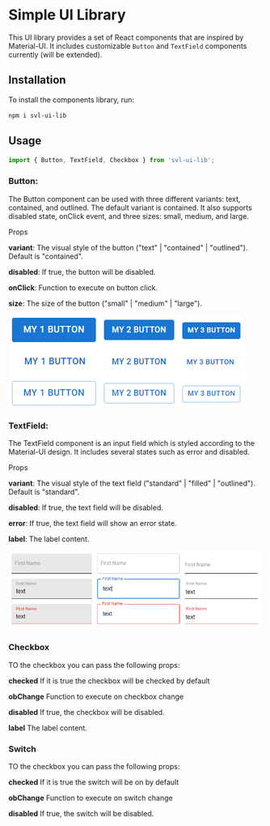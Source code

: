 # Simple UI Library

This UI library provides a set of React components that are inspired by Material-UI. 
It includes customizable `Button` and `TextField` components currently (will be extended).

## Installation

To install the components library, run:

```bash
npm i svl-ui-lib
```

## Usage

```js
import { Button, TextField, Checkbox } from 'svl-ui-lib';
```

### Button:

The Button component can be used with three different variants: text, contained, and outlined. The default variant is contained. It also supports disabled state, onClick event, and three sizes: small, medium, and large.

Props

**variant**: The visual style of the button ("text" | "contained" | "outlined"). Default is "contained".

**disabled**: If true, the button will be disabled.

**onClick**: Function to execute on button click.

**size**: The size of the button ("small" | "medium" | "large").

![Buttons](https://raw.githubusercontent.com/savelievamareena/custom-components-lib/master/assets/img_1.png)

### TextField:

The TextField component is an input field which is styled according to the Material-UI design. It includes several states such as error and disabled.

Props

**variant**: The visual style of the text field ("standard" | "filled" | "outlined"). Default is "standard".

**disabled**: If true, the text field will be disabled.

**error**: If true, the text field will show an error state.

**label**: The label content.

![TextField](https://raw.githubusercontent.com/savelievamareena/custom-components-lib/master/assets/img_2.png)

### Checkbox

TO the checkbox you can pass the following props:

**checked** If it is true the checkbox will be checked by default

**obChange** Function to execute on checkbox change

**disabled** If true, the checkbox will be disabled.

**label** The label content.


### Switch

TO the checkbox you can pass the following props:

**checked** If it is true the switch will be on by default

**obChange** Function to execute on switch change

**disabled** If true, the switch will be disabled.
